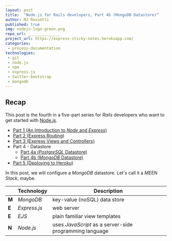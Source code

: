 ```yaml
---
layout: post
title:  "Node.js for Rails developers, Part 4b (MongoDB Datastore)"
author: MJ Rossetti
published: true
img: nodejs-logo-green.png
repo_url: ______________
project_url: https://express-sticky-notes.herokuapp.com/
categories:
 - process-documentation
technologies:
 - git
 - node.js
 - npm
 - express.js
 - twitter-bootstrap
 - mongodb
---
```


## Recap

This post is the fourth in a five-part series for *Rails* developers who want to get started with [Node.js](https://nodejs.org/en/).

  + [Part 1 (An Introduction to *Node* and *Express*)](_________)
  + [Part 2 (Express Routing)](___________)
  + [Part 3 (Express Views and Controllers)](___________)
  + Part 4 - Datastore
    + [Part 4a (*PostgreSQL* Datastore)](____________)
    + [Part 4b (*MongoDB* Datastore)](____________)
  + [Part 5 (Deploying to Heroku)](___________)

In this post, we will configure a *MongoDB* datastore. Let's call it a *MEEN Stack*, maybe.

&nbsp; | Technology | Description
--- | --- | ---
**M** | *MongoDB* | key-value (noSQL) data store
**E** | *Express.js* | web server
**E** | *EJS* | plain familiar view templates
**N** | *Node.js*  | uses *JavaScript* as a server-side programming language
